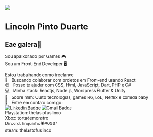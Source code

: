 <img width="auto" src="https://store.ubi.com/on/demandware.static/-/Sites-masterCatalog/default/dw8438ab5a/images/pdpbanner/56c494ad88a7e300458b4d44.jpg">

# Lincoln Pinto Duarte

## Eae galera👋
Sou apaixonado por Games 🎮 <br/>
Sou um Front-End Developer 🖥️

 Estou trabalhando como freelance 
 <br/> :purple_heart: &nbsp; Buscando colaborar com projetos em Front-end usando React
 <br/> :blush: &nbsp; Posso te ajudar com CSS, Html, JavaScript, Dart, PHP e C#
 <br/> :computer: &nbsp; Minha stack: Reactjs, Node.js, Wordpress Flutter & Unity
 <br/> 💬  &nbsp; Sobre mim: Curto tecnologias, games R6, LoL, Netflix e comida baby
 <br/> :email: &nbsp; Entre em contato comigo:
 <br/>
 [![Linkedin Badge](https://img.shields.io/badge/-LincolnDuarte-blue?style=flat-square&logo=Linkedin&logoColor=white&link=https://www.linkedin.com/in/lincoln-duarte-39438815a/)](https://www.linkedin.com/in/lincoln-duarte-39438815a/) 
![Gmail Badge](https://img.shields.io/badge/-lincolnskyrim_99@hotmail.com-c14438?style=flat-square&logo=Gmail&logoColor=white&link=mailto:lincolnskyrim_99@hotmail.com)
<br/>
Playstation: thelastofuslinco
<br/>
Xbox: tortademonstro
<br/>
Dircord: linquinho🕷#6987
<br/>
steam: thelastofuslinco

